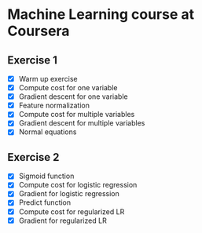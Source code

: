 # Machine Learning course at Coursera

## Exercise 1

- [x] Warm up exercise  
- [x] Compute cost for one variable  
- [x] Gradient descent for one variable   
- [x] Feature normalization 
- [x] Compute cost for multiple variables  
- [x] Gradient descent for multiple variables  
- [x] Normal equations  

## Exercise 2

- [x] Sigmoid function 
- [x] Compute cost for logistic regression  
- [x] Gradient for logistic regression   
- [x] Predict function 
- [x] Compute cost for regularized LR  
- [x] Gradient for regularized LR  
